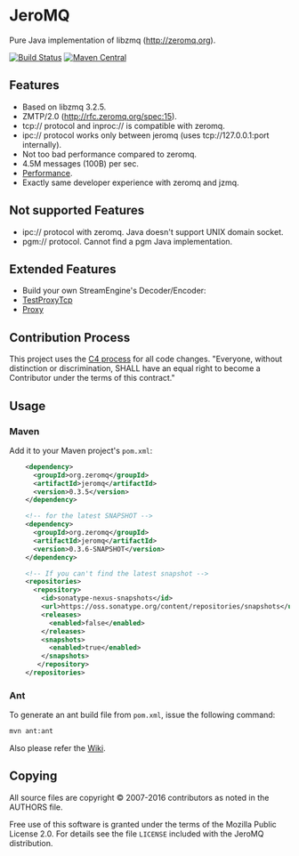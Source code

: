 # JeroMQ

Pure Java implementation of libzmq (http://zeromq.org).

[![Build Status](https://travis-ci.org/zeromq/jeromq.png)](https://travis-ci.org/zeromq/jeromq)
[![Maven Central](https://img.shields.io/maven-central/v/org.zeromq/jeromq.svg)](https://maven-badges.herokuapp.com/maven-central/org.zeromq/jeromq)

## Features

* Based on libzmq 3.2.5.
* ZMTP/2.0 (http://rfc.zeromq.org/spec:15).
* tcp:// protocol and inproc:// is compatible with zeromq.
* ipc:// protocol works only between jeromq (uses tcp://127.0.0.1:port internally).
* Not too bad performance compared to zeromq.
 * 4.5M messages (100B) per sec.
 * [Performance](https://github.com/zeromq/jeromq/wiki/Performance).
* Exactly same developer experience with zeromq and jzmq.

## Not supported Features

* ipc:// protocol with zeromq. Java doesn't support UNIX domain socket.
* pgm:// protocol. Cannot find a pgm Java implementation.

## Extended Features

* Build your own StreamEngine's Decoder/Encoder:
 * [TestProxyTcp](https://github.com/zeromq/jeromq/blob/master/src/test/java/zmq/TestProxyTcp.java)
 * [Proxy](https://github.com/zeromq/jeromq/blob/master/src/main/java/org/jeromq/codec/Proxy.java)

## Contribution Process

This project uses the [C4 process](http://rfc.zeromq.org/spec:16) for all code changes. "Everyone, without distinction or discrimination, SHALL have an equal right to become a Contributor under the terms of this contract."

## Usage

### Maven

Add it to your Maven project's `pom.xml`:

```xml
    <dependency>
      <groupId>org.zeromq</groupId>
      <artifactId>jeromq</artifactId>
      <version>0.3.5</version>
    </dependency>

    <!-- for the latest SNAPSHOT -->
    <dependency>
      <groupId>org.zeromq</groupId>
      <artifactId>jeromq</artifactId>
      <version>0.3.6-SNAPSHOT</version>
    </dependency>

    <!-- If you can't find the latest snapshot -->
    <repositories>
      <repository>
        <id>sonatype-nexus-snapshots</id>
        <url>https://oss.sonatype.org/content/repositories/snapshots</url>
        <releases>
          <enabled>false</enabled>
        </releases>
        <snapshots>
          <enabled>true</enabled>
        </snapshots>
       </repository>
    </repositories>
```

### Ant

To generate an ant build file from `pom.xml`, issue the following command:

```bash
mvn ant:ant
```

Also please refer the [Wiki](https://github.com/zeromq/jeromq/wiki).

## Copying

All source files are copyright © 2007-2016 contributors as noted in the AUTHORS file.

Free use of this software is granted under the terms of the Mozilla Public License 2.0. For details see the file `LICENSE` included with the JeroMQ distribution.
